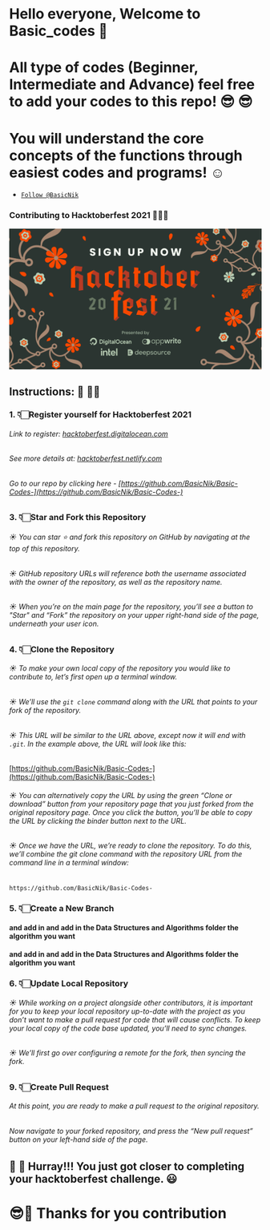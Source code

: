 # Hello everyone, Welcome to Basic_codes 	&#128588;

# All type of codes (Beginner, Intermediate and Advance) feel free to add your codes to this repo!  	&#128526;	&#128526;

# You will understand the core concepts of the functions through easiest codes and programs! 	&#9786;

*	[```Follow @BasicNik```](https://github.com/BasicNik)

<p align="center"><h3> Contributing to Hacktoberfest 2021 👨🏼‍💻</h3></p>

<img src="https://github.com/BasicNik/Basic-Codes-/blob/master/assets/share-card.png">

## Instructions: 	&#129499; 	&#129499;&#8205;&#9792;
### 1. 👇🏻Register yourself for Hacktoberfest 2021
###### Link to register: [hacktoberfest.digitalocean.com](https://hacktoberfest.digitalocean.com/)

###### See more details at: [hacktoberfest.netlify.com](https://hacktoberfest.netlify.com/)
###### Go to our repo by clicking here -  [https://github.com/BasicNik/Basic-Codes-](https://github.com/BasicNik/Basic-Codes-)

### 3. 👇🏻Star and Fork this Repository
###### 	&#9728; You can star ⭐ and fork this repository on GitHub by navigating at the top of this repository.
###### 	&#9728; GitHub repository URLs will reference both the username associated with the owner of the repository, as well as the repository name.
###### 	&#9728;  When you’re on the main page for the repository, you’ll see a button to "Star" and “Fork” the repository on your upper right-hand side of the page, underneath your user icon.

### 4. 👇🏻Clone the Repository
###### &#9728;   To make your own local copy of the repository you would like to contribute to, let’s first open up a terminal window.
###### &#9728;   We’ll use the `git clone`  command along with the URL that points to your fork of the repository.
###### &#9728;   This URL will be similar to the URL above, except now it will end with `.git`. In the example above, the URL will look like this:
[https://github.com/BasicNik/Basic-Codes-](https://github.com/BasicNik/Basic-Codes-)
###### &#9728;   You can alternatively copy the URL by using the green “Clone or download” button from your repository page that you just forked from the original repository page. Once you click the button, you’ll be able to copy the URL by clicking the binder button next to the URL.
###### &#9728;   Once we have the URL, we’re ready to clone the repository. To do this, we’ll combine the git clone command with the repository URL from the command line in a terminal window:
`https://github.com/BasicNik/Basic-Codes-`

### 5. 👇🏻Create a New Branch
####
#### and add in and add in the Data Structures and Algorithms folder the algorithm you want

#### and add in and add in the Data Structures and Algorithms folder the algorithm you want

### 6. 👇🏻Update Local Repository
###### &#9728;  While working on a project alongside other contributors, it is important for you to keep your local repository up-to-date with the project as you don’t want to make a pull request for code that will cause conflicts. To keep your local copy of the code base updated, you’ll need to sync changes.
###### &#9728;  We’ll first go over configuring a remote for the fork, then syncing the fork.

### 9. 👇🏻Create Pull Request
###### At this point, you are ready to make a pull request to the original repository.
###### Now navigate to your forked repository, and press the “New pull request” button on your left-hand side of the page.

## &#127984; &#127984; Hurray!!! You just got closer to completing your hacktoberfest challenge. 😃

# 😎🙏 Thanks for you contribution
